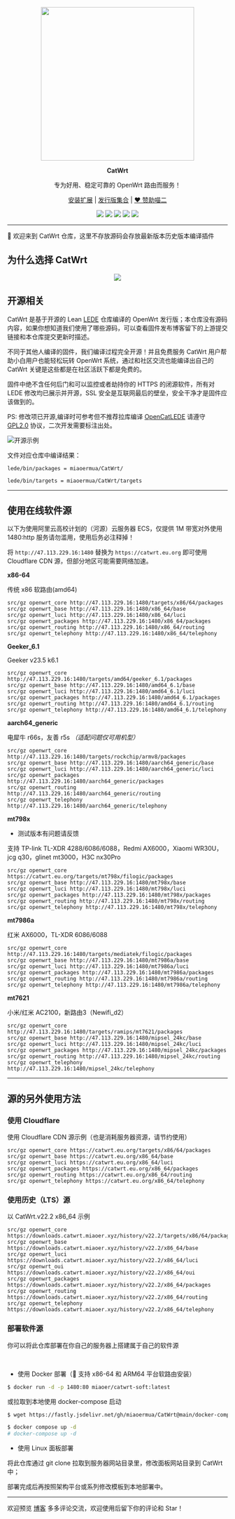 <p align="center">
<img width="350" src="https://fastly.jsdelivr.net/gh/miaoermua/static@main/images/CatWrt_bannerlogo.jpg">
</p>

<p align="center">
<b>CatWrt</b>
</p>

<div align="center">

专为好用、稳定可靠的 OpenWrt 路由而服务！

[安装扩展](https://www.miaoer.xyz/posts/network/catwrt-expand) | [发行版集合](https://www.miaoer.xyz/posts/network/catwrt) | [❤️ 赞助喵二](https://www.miaoer.xyz/sponsor)

[![](https://img.shields.io/badge/blog-@CatWrt.svg)](https://www.miaoer.xyz/network/catwrt)
[![](https://img.shields.io/github/v/release/miaoermua/CatWrt)](https://github.com/miaoermua/CatWrt/releases)
[![](https://img.shields.io/docker/stars/miaoer/catwrt-soft)](https://hub.docker.com/r/miaoer/catwrt-soft)
[![](https://img.shields.io/docker/image-size/miaoer/catwrt-soft)](https://hub.docker.com/r/miaoer/catwrt-soft)
[![](https://img.shields.io/github/last-commit/tensorflow/tensorflow.svg)](https://github.com/miaoermua/CatWrt/commits/main)

</div>

***

🎯 欢迎来到 CatWrt 仓库，这里不存放源码会存放最新版本历史版本编译插件

## 为什么选择 CatWrt

<p align="center">
<img src="https://fastly.jsdelivr.net/gh/miaoermua/static@main/images/CatWrt_gh.jpg">
</p>

## 开源相关

CatWrt 是基于开源的 Lean [LEDE](https://github.com/coolsnowwolf/lede) 仓库编译的 OpenWrt 发行版；本仓库没有源码内容，如果你想知道我们使用了哪些源码，可以查看固件发布博客留下的上游提交链接和本仓库提交更新时描述。

不同于其他人编译的固件，我们编译过程完全开源！并且免费服务 CatWrt 用户帮助小白用户也能轻松玩转 OpenWrt 系统，通过和社区交流也能编译出自己的 CatWrt 关键是这些都是在社区活跃下都是免费的。

固件中绝不含任何后门和可以监控或者劫持你的 HTTPS 的闭源软件，所有对 LEDE 修改均已展示并开源，SSL 安全是互联网最后的壁垒，安全干净才是固件应该做到的。


PS: 修改项已开源,编译时可参考但不推荐拉库编译 [OpenCatLEDE](https://github.com/miaoermua/OpenCatLEDE) 请遵守 [GPL2.0](https://github.com/miaoermua/CatWrt/blob/main/COPYING) 协议，二次开发需要标注出处。

![开源示例](https://fastly.jsdelivr.net/gh/miaoermua/CatCDN@main/blog/23-02-28/opensource.jpg)

文件对应仓库中编译结果：

```
lede/bin/packages = miaoermua/CatWrt/

lede/bin/targets = miaoermua/CatWrt/targets
```

***
## 使用在线软件源

以下为使用阿里云高校计划的（河源）云服务器 ECS，仅提供 1M 带宽对外使用 1480:http 服务请勿滥用，使用后务必注释掉！

将 `http://47.113.229.16:1480` 替换为 `https://catwrt.eu.org` 即可使用 Cloudflare CDN 源，但部分地区可能需要网络加速。

**x86-64**

传统 x86 软路由(amd64)

```mirrors
src/gz openwrt_core http://47.113.229.16:1480/targets/x86/64/packages
src/gz openwrt_base http://47.113.229.16:1480/x86_64/base
src/gz openwrt_luci http://47.113.229.16:1480/x86_64/luci
src/gz openwrt_packages http://47.113.229.16:1480/x86_64/packages
src/gz openwrt_routing http://47.113.229.16:1480/x86_64/routing
src/gz openwrt_telephony http://47.113.229.16:1480/x86_64/telephony
```

**Geeker_6.1**

Geeker v23.5 k6.1

```mirrors
src/gz openwrt_core http://47.113.229.16:1480/targets/amd64/geeker_6.1/packages
src/gz openwrt_base http://47.113.229.16:1480/amd64_6.1/base
src/gz openwrt_luci http://47.113.229.16:1480/amd64_6.1/luci
src/gz openwrt_packages http://47.113.229.16:1480/amd64_6.1/packages
src/gz openwrt_routing http://47.113.229.16:1480/amd64_6.1/routing
src/gz openwrt_telephony http://47.113.229.16:1480/amd64_6.1/telephony
```

**aarch64_generic**

电犀牛 r66s，友善 r5s *（适配问题仅可用机型）*

```mirrors
src/gz openwrt_core http://47.113.229.16:1480/targets/rockchip/armv8/packages
src/gz openwrt_base http://47.113.229.16:1480/aarch64_generic/base
src/gz openwrt_luci http://47.113.229.16:1480/aarch64_generic/luci
src/gz openwrt_packages http://47.113.229.16:1480/aarch64_generic/packages
src/gz openwrt_routing http://47.113.229.16:1480/aarch64_generic/routing
src/gz openwrt_telephony http://47.113.229.16:1480/aarch64_generic/telephony
```

**mt798x**

* 测试版本有问题请反馈

支持 TP-link TL-XDR 4288/6086/6088，Redmi AX6000，Xiaomi WR30U，jcg q30，glinet mt3000，H3C nx30Pro

```mirrors
src/gz openwrt_core https://catwrt.eu.org/targets/mt798x/filogic/packages
src/gz openwrt_base http://47.113.229.16:1480/mt798x/base
src/gz openwrt_luci http://47.113.229.16:1480/mt798x/luci
src/gz openwrt_packages http://47.113.229.16:1480/mt798x/packages
src/gz openwrt_routing http://47.113.229.16:1480/mt798x/routing
src/gz openwrt_telephony http://47.113.229.16:1480/mt798x/telephony
```

**mt7986a**

红米 AX6000，TL-XDR 6086/6088

```mirrors
src/gz openwrt_core http://47.113.229.16:1480/targets/mediatek/filogic/packages
src/gz openwrt_base http://47.113.229.16:1480/mt7986a/base
src/gz openwrt_luci http://47.113.229.16:1480/mt7986a/luci
src/gz openwrt_packages http://47.113.229.16:1480/mt7986a/packages
src/gz openwrt_routing http://47.113.229.16:1480/mt7986a/routing
src/gz openwrt_telephony http://47.113.229.16:1480/mt7986a/telephony
```

**mt7621**

小米/红米 AC2100，新路由3（Newifi_d2）

```mirrors
src/gz openwrt_core http://47.113.229.16:1480/targets/ramips/mt7621/packages
src/gz openwrt_base http://47.113.229.16:1480/mipsel_24kc/base
src/gz openwrt_luci http://47.113.229.16:1480/mipsel_24kc/luci
src/gz openwrt_packages http://47.113.229.16:1480/mipsel_24kc/packages
src/gz openwrt_routing http://47.113.229.16:1480/mipsel_24kc/routing
src/gz openwrt_telephony http://47.113.229.16:1480/mipsel_24kc/telephony
```

***

## 源的另外使用方法

### 使用 Cloudflare

使用 Cloudflare CDN 源示例（也是消耗服务器资源，请节约使用）

```mirrors
src/gz openwrt_core https://catwrt.eu.org/targets/x86/64/packages
src/gz openwrt_base https://catwrt.eu.org/x86_64/base
src/gz openwrt_luci https://catwrt.eu.org/x86_64/luci
src/gz openwrt_packages https://catwrt.eu.org/x86_64/packages
src/gz openwrt_routing https://catwrt.eu.org/x86_64/routing
src/gz openwrt_telephony https://catwrt.eu.org/x86_64/telephony
```

### 使用历史（LTS）源

以 CatWrt.v22.2 x86_64 示例

```mirrors
src/gz openwrt_core https://downloads.catwrt.miaoer.xyz/history/v22.2/targets/x86/64/packages
src/gz openwrt_base https://downloads.catwrt.miaoer.xyz/history/v22.2/x86_64/base
src/gz openwrt_luci https://downloads.catwrt.miaoer.xyz/history/v22.2/x86_64/luci
src/gz openwrt_oui https://downloads.catwrt.miaoer.xyz/history/v22.2/x86_64/oui
src/gz openwrt_packages https://downloads.catwrt.miaoer.xyz/history/v22.2/x86_64/packages
src/gz openwrt_routing https://downloads.catwrt.miaoer.xyz/history/v22.2/x86_64/routing
src/gz openwrt_telephony https://downloads.catwrt.miaoer.xyz/history/v22.2/x86_64/telephony
```

### 部署软件源

你可以将此仓库部署在你自己的服务器上搭建属于自己的软件源

<br>

- 使用 Docker 部署（🚀 支持 x86-64 和 ARM64 平台软路由安装）

```bash
$ docker run -d -p 1480:80 miaoer/catwrt-soft:latest
```

或拉取到本地使用 docker-compose 启动

```bash
$ wget https://fastly.jsdelivr.net/gh/miaoermua/CatWrt@main/docker-compose.yml

$ docker compose up -d  
# docker-compose up -d
```

- 使用 Linux 面板部署

将此仓库通过 git clone 拉取到服务器网站目录里，修改面板网站目录到 CatWrt 中；

部署完成后再按照架构平台或系列修改模板到本地部署中。

***

欢迎预览 [博客](https://www.miaoer.xyz) 多多评论交流，欢迎使用后留下你的评论和 Star！
